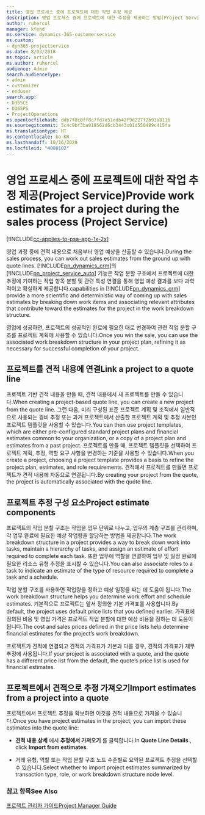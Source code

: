 ```yaml
---
title: 영업 프로세스 중에 프로젝트에 대한 작업 추정 제공
description: 영업 프로세스 중에 프로젝트에 대한 추정을 제공하는 방법(Project Service)
author: ruhercul
manager: kfend
ms.service: dynamics-365-customerservice
ms.custom:
- dyn365-projectservice
ms.date: 8/03/2018
ms.topic: article
ms.author: ruhercul
audience: Admin
search.audienceType:
- admin
- customizer
- enduser
search.app:
- D365CE
- D365PS
- ProjectOperations
ms.openlocfilehash: ddb7f8c0ff8c7fd7e51edb42f9d227f2b91a811b
ms.sourcegitcommit: 5c4c9bf3ba018562d6cb3443c01d550489c415fa
ms.translationtype: HT
ms.contentlocale: ko-KR
ms.lasthandoff: 10/16/2020
ms.locfileid: "4080102"
---
```

# <a name="provide-work-estimates-for-a-project-during-the-sales-process-project-service"></a><span data-ttu-id="60373-103">영업 프로세스 중에 프로젝트에 대한 작업 추정 제공(Project Service)</span><span class="sxs-lookup"><span data-stu-id="60373-103">Provide work estimates for a project during the sales process (Project Service)</span></span>

[!INCLUDE[cc-applies-to-psa-app-1x-2x](../includes/cc-applies-to-psa-app-1x-2x.md)]

<span data-ttu-id="60373-104">영업 과정 중에 견적 내용으로 처음부터 영업 예상을 산출할 수 있습니다.</span><span class="sxs-lookup"><span data-stu-id="60373-104">During the sales process, you can work out sales estimates from the ground up with quote lines.</span></span> [!INCLUDE[pn_dynamics_crm](../includes/pn-dynamics-crm.md)]<span data-ttu-id="60373-105">의 [!INCLUDE[pn_project_service_auto](../includes/pn-project-service-auto.md)] 기능은 작업 분할 구조에서 프로젝트에 대한 추정에 기여하는 작업 항목 분할 및 관련 특성 연결을 통해 영업 예상 결과를 보다 과학적이고 확실하게 제공합니다.</span><span class="sxs-lookup"><span data-stu-id="60373-105">capabilities in [!INCLUDE[pn_dynamics_crm](../includes/pn-dynamics-crm.md)] provide a more scientific and deterministic way of coming up with sales estimates by breaking down work items and associating relevant attributes that contribute toward the estimates for the project in the work breakdown structure.</span></span>  
  
 <span data-ttu-id="60373-106">영업에 성공하면, 프로젝트의 성공적인 완료에 필요한 대로 변경하여 관련 작업 분할 구조를 프로젝트 계획에 사용할 수 있습니다.</span><span class="sxs-lookup"><span data-stu-id="60373-106">Once you win the sale, you can use the associated work breakdown structure in your project plan, refining it as necessary for successful completion of your project.</span></span>  
  
## <a name="link-a-project-to-a-quote-line"></a><span data-ttu-id="60373-107">프로젝트를 견적 내용에 연결</span><span class="sxs-lookup"><span data-stu-id="60373-107">Link a project to a quote line</span></span>  
 <span data-ttu-id="60373-108">프로젝트 기반 견적 내용을 만들 때, 견적 내용에서 새 프로젝트를 만들 수 있습니다.</span><span class="sxs-lookup"><span data-stu-id="60373-108">When creating a project-based quote line, you can create a new project from the quote line.</span></span> <span data-ttu-id="60373-109">그런 다음, 미리 구성된 표준 프로젝트 계획 및 조직에서 일반적으로 사용되는 경비 추정 또는 과거 프로젝트에서 산출한 프로젝트 계획 및 추정 사본인 프로젝트 템플릿을 사용할 수 있습니다.</span><span class="sxs-lookup"><span data-stu-id="60373-109">You can then use project templates, which are either pre-configured standard project plans and financial estimates common to your organization, or a copy of a project plan and estimates from a past project.</span></span> <span data-ttu-id="60373-110">프로젝트를 만들 때, 프로젝트 템플릿을 선택하여 프로젝트 계획, 추정, 역할 요구 사항을 변경하는 기준을 사용할 수 있습니다.</span><span class="sxs-lookup"><span data-stu-id="60373-110">When you create a project, choosing a project template provides a basis to refine the project plan, estimates, and role requirements.</span></span> <span data-ttu-id="60373-111">견적에서 프로젝트를 만들면 프로젝트가 견적 내용에 자동으로 연결됩니다.</span><span class="sxs-lookup"><span data-stu-id="60373-111">By creating your project from the quote, the project is automatically associated with the quote line.</span></span>  
  
## <a name="project-estimate-components"></a><span data-ttu-id="60373-112">프로젝트 추정 구성 요소</span><span class="sxs-lookup"><span data-stu-id="60373-112">Project estimate components</span></span>  
 <span data-ttu-id="60373-113">프로젝트의 작업 분할 구조는 작업을 업무 단위로 나누고, 업무의 계층 구조를 관리하며, 각 업무 완료에 필요한 예상 작업량을 할당하는 방법을 제공합니다.</span><span class="sxs-lookup"><span data-stu-id="60373-113">The work breakdown structure in a project provides a way to break down work into tasks, maintain a hierarchy of tasks, and assign an estimate of effort required to complete each task.</span></span> <span data-ttu-id="60373-114">또한 업무에 역할을 연결하여 업무 및 일정 완료에 필요한 리소스 유형 추정을 표시할 수 있습니다.</span><span class="sxs-lookup"><span data-stu-id="60373-114">You can also associate roles to a task to indicate an estimate of the type of resource required to complete a task and a schedule.</span></span>  
  
 <span data-ttu-id="60373-115">작업 분할 구조를 사용하면 작업량을 정하고 예상 일정을 짜는 데 도움이 됩니다.</span><span class="sxs-lookup"><span data-stu-id="60373-115">The work breakdown structure helps you determine work effort and schedule estimates.</span></span> <span data-ttu-id="60373-116">기본적으로 프로젝트는 앞서 정의한 기본 가격표를 사용합니다.</span><span class="sxs-lookup"><span data-stu-id="60373-116">By default, the project uses default price lists that you defined earlier.</span></span> <span data-ttu-id="60373-117">가격표에 정의된 비용 및 영업 가격은 프로젝트 작업 분할에 대한 예상 비용을 정하는 데 도움이 됩니다.</span><span class="sxs-lookup"><span data-stu-id="60373-117">The cost and sales prices defined in the price lists help determine financial estimates for the project’s work breakdown.</span></span>  
  
 <span data-ttu-id="60373-118">프로젝트가 견적에 연결되고 견적의 가격표가 기본과 다를 경우, 견적의 가격표가 재무 추정에 사용됩니다.</span><span class="sxs-lookup"><span data-stu-id="60373-118">If your project is associated with a quote, and the quote has a different price list from the default, the quote’s price list is used for financial estimates.</span></span>  
  
## <a name="import-estimates-from-a-project-into-a-quote"></a><span data-ttu-id="60373-119">프로젝트에서 견적으로 추정 가져오기</span><span class="sxs-lookup"><span data-stu-id="60373-119">Import estimates from a project into a quote</span></span>  
 <span data-ttu-id="60373-120">프로젝트에서 프로젝트 추정을 확보하면 이것을 견적 내용으로 가져올 수 있습니다.</span><span class="sxs-lookup"><span data-stu-id="60373-120">Once you have project estimates in the project, you can import these estimates into the quote line:</span></span>  
  
-   <span data-ttu-id="60373-121">**견적 내용 상세** 에서 **추정에서 가져오기** 를 클릭합니다.</span><span class="sxs-lookup"><span data-stu-id="60373-121">In **Quote Line Details** , click **Import from estimates**.</span></span> 

-   <span data-ttu-id="60373-122">거래 유형, 역할 또는 작업 분할 구조 노드 수준별로 요약된 프로젝트 추정을 선택할 수 있습니다.</span><span class="sxs-lookup"><span data-stu-id="60373-122">Select whether to import project estimates summarized by transaction type, role, or work breakdown structure node level.</span></span>  
  
### <a name="see-also"></a><span data-ttu-id="60373-123">참고 항목</span><span class="sxs-lookup"><span data-stu-id="60373-123">See Also</span></span>  
 [<span data-ttu-id="60373-124">프로젝트 관리자 가이드</span><span class="sxs-lookup"><span data-stu-id="60373-124">Project Manager Guide</span></span>](../psa/project-manager-guide.md)
